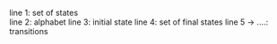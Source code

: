 line 1: set of states  
line 2: alphabet
line 3: initial state
line 4: set of final states
line 5 -> ....: transitions
